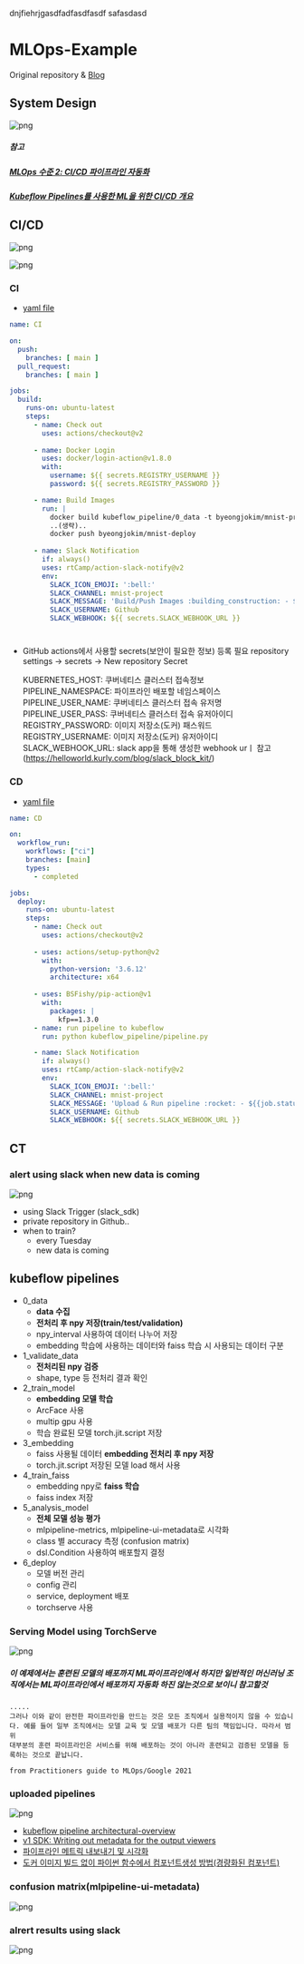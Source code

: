 

dnjfiehrjgasdfadfasdfasdf
safasdasd
# MLOps-Example
Original repository & [Blog](https://byeongjo-kim.tistory.com/7)

## System Design
![png](https://raw.githubusercontent.com/byeongjokim/MLOps-Example/main/png/system_design.png)

##### 참고 
##### [MLOps 수준 2: CI/CD 파이프라인 자동화](https://cloud.google.com/architecture/mlops-continuous-delivery-and-automation-pipelines-in-machine-learning#mlops_level_2_cicd_pipeline_automation)

##### [Kubeflow Pipelines를 사용한 ML을 위한 CI/CD 개요](https://cloud.google.com/architecture/architecture-for-mlops-using-tfx-kubeflow-pipelines-and-cloud-build#cicd_architecture)
        
## CI/CD
![png](https://raw.githubusercontent.com/byeongjokim/MLOps-Example/main/png/cicd0.png)

![png](https://raw.githubusercontent.com/byeongjokim/MLOps-Example/main/png/cicd1.png)

### CI
- [yaml file](https://raw.githubusercontent.com/byeongjokim/MLOps-Example/main/.github/workflows/ci.yml)
```yaml
name: CI

on:
  push:
    branches: [ main ]
  pull_request:
    branches: [ main ]

jobs:
  build:
    runs-on: ubuntu-latest
    steps:          
      - name: Check out
        uses: actions/checkout@v2
      
      - name: Docker Login
        uses: docker/login-action@v1.8.0
        with:
          username: ${{ secrets.REGISTRY_USERNAME }}
          password: ${{ secrets.REGISTRY_PASSWORD }}

      - name: Build Images
        run: |
          docker build kubeflow_pipeline/0_data -t byeongjokim/mnist-pre-data
          ..(생략)..
          docker push byeongjokim/mnist-deploy
      
      - name: Slack Notification
        if: always()
        uses: rtCamp/action-slack-notify@v2
        env:
          SLACK_ICON_EMOJI: ':bell:'
          SLACK_CHANNEL: mnist-project
          SLACK_MESSAGE: 'Build/Push Images :building_construction: - ${{job.status}}'
          SLACK_USERNAME: Github
          SLACK_WEBHOOK: ${{ secrets.SLACK_WEBHOOK_URL }}
```    
    
#  
- GitHub actions에서 사용할 secrets(보안이 필요한 정보) 등록 필요
  repository settings -> secrets -> New repository Secret
 
    KUBERNETES_HOST: 쿠버네티스 클러스터 접속정보
    PIPELINE_NAMESPACE: 파이프라인 배포할 네임스페이스
    PIPELINE_USER_NAME: 쿠버네티스 클러스터 접속 유저명
    PIPELINE_USER_PASS: 쿠버네티스 클러스터 접속 유저아이디
    REGISTRY_PASSWORD: 이미지 저장소(도커) 패스워드
    REGISTRY_USERNAME: 이미지 저장소(도커) 유저아이디
    SLACK_WEBHOOK_URL: slack app을 통해 생성한 webhook urㅣ
                       참고 (https://helloworld.kurly.com/blog/slack_block_kit/)


### CD
- [yaml file](https://raw.githubusercontent.com/byeongjokim/MLOps-Example/main/.github/workflows/cd.yml)
```yaml
name: CD

on:
  workflow_run:
    workflows: ["ci"]
    branches: [main]
    types: 
      - completed

jobs:
  deploy:
    runs-on: ubuntu-latest
    steps:          
      - name: Check out
        uses: actions/checkout@v2
          
      - uses: actions/setup-python@v2
        with:
          python-version: '3.6.12'
          architecture: x64
      
      - uses: BSFishy/pip-action@v1
        with:
          packages: |
            kfp==1.3.0
      - name: run pipeline to kubeflow
        run: python kubeflow_pipeline/pipeline.py

      - name: Slack Notification
        if: always()
        uses: rtCamp/action-slack-notify@v2
        env:
          SLACK_ICON_EMOJI: ':bell:'
          SLACK_CHANNEL: mnist-project
          SLACK_MESSAGE: 'Upload & Run pipeline :rocket: - ${{job.status}}'
          SLACK_USERNAME: Github
          SLACK_WEBHOOK: ${{ secrets.SLACK_WEBHOOK_URL }}
```

## CT
### alert using slack when new data is coming
![png](https://raw.githubusercontent.com/byeongjokim/MLOps-Example/main/png/ct1.png)
- using Slack Trigger (slack_sdk)
- private repository in Github..
- when to train?
    - every Tuesday
    - new data is coming


## kubeflow pipelines
- 0_data
    - **data 수집**
    - **전처리 후 npy 저장(train/test/validation)**
    - npy_interval 사용하여 데이터 나누어 저장
    - embedding 학습에 사용하는 데이터와 faiss 학습 시 사용되는 데이터 구분
- 1_validate_data
    - **전처리된 npy 검증**
    - shape, type 등 전처리 결과 확인
- 2_train_model
    - **embedding 모델 학습**
    - ArcFace 사용
    - multip gpu 사용
    - 학습 완료된 모델 torch.jit.script 저장
- 3_embedding
    - faiss 사용될 데이터 **embedding 전처리 후 npy 저장**
    - torch.jit.script 저장된 모델 load 해서 사용
- 4_train_faiss
    - embedding npy로 **faiss 학습**
    - faiss index 저장
- 5_analysis_model
    - **전체 모델 성능 평가**
    - mlpipeline-metrics, mlpipeline-ui-metadata로 시각화
    - class 별 accuracy 측정 (confusion matrix)
    - dsl.Condition 사용하여 배포할지 결정
- 6_deploy
    - 모델 버전 관리
    - config 관리
    - service, deployment 배포
    - torchserve 사용

### Serving Model using TorchServe
![png](https://raw.githubusercontent.com/byeongjokim/MLOps-Example/main/png/serving.png)

##### 이 예제에서는 훈련된 모델의 배포까지 ML파이프라인에서 하지만 일반적인 머신러닝 조직에서는 ML파이프라인에서 배포까지 자동화 하진 않는것으로 보이니 참고할것
```
.....
그러나 이와 같이 완전한 파이프라인을 만드는 것은 모든 조직에서 실용적이지 않을 수 있습니다. 예를 들어 일부 조직에서는 모델 교육 및 모델 배포가 다른 팀의 책임입니다. 따라서 범위
대부분의 훈련 파이프라인은 서비스를 위해 배포하는 것이 아니라 훈련되고 검증된 모델을 등록하는 것으로 끝납니다.

from Practitioners guide to MLOps/Google 2021
```

### uploaded pipelines
![png](https://raw.githubusercontent.com/byeongjokim/MLOps-Example/main/png/pipelines0.png)

- [kubeflow pipeline architectural-overview](https://www.kubeflow.org/docs/components/pipelines/overview/pipelines-overview/#architectural-overview)
- [v1 SDK: Writing out metadata for the output viewers](https://www.kubeflow.org/docs/components/pipelines/sdk/output-viewer/#v1-sdk-writing-out-metadata-for-the-output-viewers)
- [파이프라인 메트릭 내보내기 및 시각화](https://www.kubeflow.org/docs/components/pipelines/sdk/pipelines-metrics/)
- [도커 이미지 빌드 없이 파이썬 함수에서 컴포넌트생성 방법(경량화된 컴포넌트)](https://github.com/kubeflow/pipelines/blob/master/samples/core/lightweight_component/lightweight_component.ipynb)

### confusion matrix(mlpipeline-ui-metadata)
![png](https://raw.githubusercontent.com/byeongjokim/MLOps-Example/main/png/pipelines1.png)

### alrert results using slack
![png](https://raw.githubusercontent.com/byeongjokim/MLOps-Example/main/png/pipelines2.png)